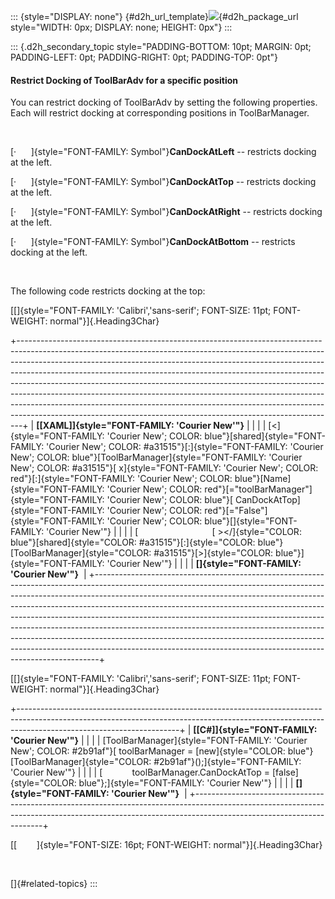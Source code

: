 ::: {style="DISPLAY: none"}
[](ms-xhelp:///?Id=d2h_url_template){#d2h_url_template}![](!package_url!){#d2h_package_url style="WIDTH: 0px; DISPLAY: none; HEIGHT: 0px"}
:::

::: {.d2h_secondary_topic style="PADDING-BOTTOM: 10pt; MARGIN: 0pt; PADDING-LEFT: 0pt; PADDING-RIGHT: 0pt; PADDING-TOP: 0pt"}
#### Restrict Docking of ToolBarAdv for a specific position

You can restrict docking of ToolBarAdv by setting the following properties. Each will restrict docking at corresponding positions in ToolBarManager.

 

[·      ]{style="FONT-FAMILY: Symbol"}**CanDockAtLeft** -- restricts docking at the left.

[·      ]{style="FONT-FAMILY: Symbol"}**CanDockAtTop** -- restricts docking at the left.

[·      ]{style="FONT-FAMILY: Symbol"}**CanDockAtRight** -- restricts docking at the left.

[·      ]{style="FONT-FAMILY: Symbol"}**CanDockAtBottom** -- restricts docking at the left.

 

The following code restricts docking at the top:

[[]{style="FONT-FAMILY: 'Calibri','sans-serif'; FONT-SIZE: 11pt; FONT-WEIGHT: normal"}]{.Heading3Char} 

+-------------------------------------------------------------------------------------------------------------------------------------------------------------------------------------------------------------------------------------------------------------------------------------------------------------------------------------------------------------------------------------------------------------------------------------------------------------------------------------------------------------------------------------------------------------------------------------------------------------------------------------------------+
| **[\[XAML\]]{style="FONT-FAMILY: 'Courier New'"}**                                                                                                                                                                                                                                                                                                                                                                                                                                                                                                                                                                                              |
|                                                                                                                                                                                                                                                                                                                                                                                                                                                                                                                                                                                                                                                 |
| [\<]{style="FONT-FAMILY: 'Courier New'; COLOR: blue"}[shared]{style="FONT-FAMILY: 'Courier New'; COLOR: #a31515"}[:]{style="FONT-FAMILY: 'Courier New'; COLOR: blue"}[ToolBarManager]{style="FONT-FAMILY: 'Courier New'; COLOR: #a31515"}[ x]{style="FONT-FAMILY: 'Courier New'; COLOR: red"}[:]{style="FONT-FAMILY: 'Courier New'; COLOR: blue"}[Name]{style="FONT-FAMILY: 'Courier New'; COLOR: red"}[=\"toolBarManager\"]{style="FONT-FAMILY: 'Courier New'; COLOR: blue"}[ CanDockAtTop]{style="FONT-FAMILY: 'Courier New'; COLOR: red"}[=\"False\"]{style="FONT-FAMILY: 'Courier New'; COLOR: blue"}[]{style="FONT-FAMILY: 'Courier New'"} |
|                                                                                                                                                                                                                                                                                                                                                                                                                                                                                                                                                                                                                                                 |
| [                              [ \>\</]{style="COLOR: blue"}[shared]{style="COLOR: #a31515"}[:]{style="COLOR: blue"}[ToolBarManager]{style="COLOR: #a31515"}[\>]{style="COLOR: blue"}]{style="FONT-FAMILY: 'Courier New'"}                                                                                                                                                                                                                                                                                                                                                                                                                      |
|                                                                                                                                                                                                                                                                                                                                                                                                                                                                                                                                                                                                                                                 |
| **[]{style="FONT-FAMILY: 'Courier New'"}**                                                                                                                                                                                                                                                                                                                                                                                                                                                                                                                                                                                                      |
+-------------------------------------------------------------------------------------------------------------------------------------------------------------------------------------------------------------------------------------------------------------------------------------------------------------------------------------------------------------------------------------------------------------------------------------------------------------------------------------------------------------------------------------------------------------------------------------------------------------------------------------------------+

[[]{style="FONT-FAMILY: 'Calibri','sans-serif'; FONT-SIZE: 11pt; FONT-WEIGHT: normal"}]{.Heading3Char} 

+----------------------------------------------------------------------------------------------------------------------------------------------------------------------------------------------------+
| **[\[C#\]]{style="FONT-FAMILY: 'Courier New'"}**                                                                                                                                                   |
|                                                                                                                                                                                                    |
| [ToolBarManager]{style="FONT-FAMILY: 'Courier New'; COLOR: #2b91af"}[ toolBarManager = [new]{style="COLOR: blue"} [ToolBarManager]{style="COLOR: #2b91af"}();]{style="FONT-FAMILY: 'Courier New'"} |
|                                                                                                                                                                                                    |
| [            toolBarManager.CanDockAtTop = [false]{style="COLOR: blue"};]{style="FONT-FAMILY: 'Courier New'"}                                                                                      |
|                                                                                                                                                                                                    |
| **[]{style="FONT-FAMILY: 'Courier New'"}**                                                                                                                                                         |
+----------------------------------------------------------------------------------------------------------------------------------------------------------------------------------------------------+

[[        ]{style="FONT-SIZE: 16pt; FONT-WEIGHT: normal"}]{.Heading3Char}

 

[]{#related-topics}
:::
